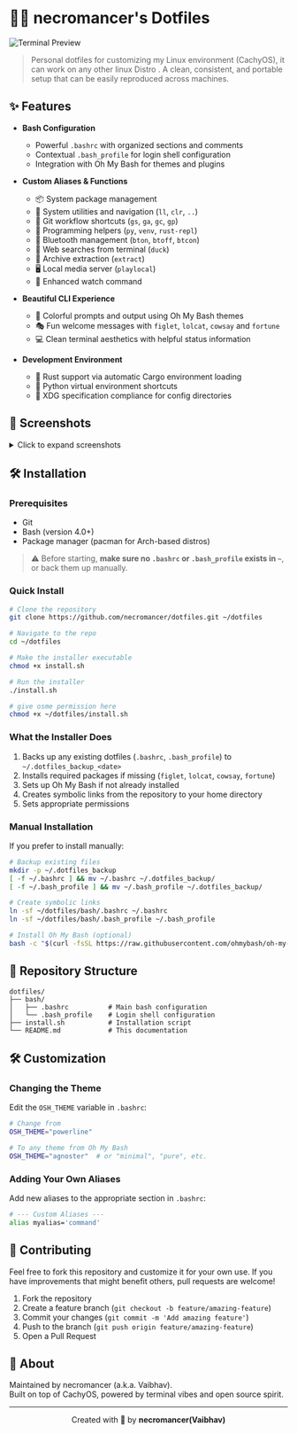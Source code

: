 # 🧙‍♂️ necromancer's Dotfiles

![Terminal Preview](https://via.placeholder.com/800x400?text=Terminal+Preview)

> Personal dotfiles for customizing my Linux environment (CachyOS), it can work on  any other linux Distro . A clean, consistent, and portable setup that can be easily reproduced across machines.

## ✨ Features

- **Bash Configuration**
  - Powerful `.bashrc` with organized sections and comments
  - Contextual `.bash_profile` for login shell configuration
  - Integration with Oh My Bash for themes and plugins

- **Custom Aliases & Functions**
  - 📦 System package management 
  - 🔧 System utilities and navigation (`ll`, `clr`, `..`)
  - 🐙 Git workflow shortcuts (`gs`, `ga`, `gc`, `gp`)
  - 🐍 Programming helpers (`py`, `venv`, `rust-repl`)
  - 📱 Bluetooth management (`bton`, `btoff`, `btcon`)
  - 🔎 Web searches from terminal (`duck`)
  - 📂 Archive extraction (`extract`)
  - 🖥️ Local media server (`playlocal`)
  - 👀 Enhanced watch command

- **Beautiful CLI Experience**
  - 🎨 Colorful prompts and output using Oh My Bash themes
  - 🎭 Fun welcome messages with `figlet`, `lolcat`, `cowsay` and `fortune`
  - 💻 Clean terminal aesthetics with helpful status information

- **Development Environment**
  - 🦀 Rust support via automatic Cargo environment loading
  - 🐍 Python virtual environment shortcuts
  - 📁 XDG specification compliance for config directories

## 📸 Screenshots

<details>
<summary>Click to expand screenshots</summary>

![Terminal Welcome](https://via.placeholder.com/800x200?text=Terminal+Welcome)
*Welcome screen with MOTD*

![Command Examples](https://via.placeholder.com/800x400?text=Command+Examples)
*Various command examples*

</details>

## 🛠️ Installation

### Prerequisites

- Git
- Bash (version 4.0+)
- Package manager (pacman for Arch-based distros)

> ⚠️ Before starting, **make sure no `.bashrc` or `.bash_profile` exists in `~`**, or back them up manually.

### Quick Install

```bash
# Clone the repository
git clone https://github.com/necromancer/dotfiles.git ~/dotfiles

# Navigate to the repo
cd ~/dotfiles

# Make the installer executable
chmod +x install.sh

# Run the installer
./install.sh

# give osme permission here
chmod +x ~/dotfiles/install.sh
```

### What the Installer Does

1. Backs up any existing dotfiles (`.bashrc`, `.bash_profile`) to `~/.dotfiles_backup_<date>`
2. Installs required packages if missing (`figlet`, `lolcat`, `cowsay`, `fortune`)
3. Sets up Oh My Bash if not already installed
4. Creates symbolic links from the repository to your home directory
5. Sets appropriate permissions

### Manual Installation

If you prefer to install manually:

```bash
# Backup existing files
mkdir -p ~/.dotfiles_backup
[ -f ~/.bashrc ] && mv ~/.bashrc ~/.dotfiles_backup/
[ -f ~/.bash_profile ] && mv ~/.bash_profile ~/.dotfiles_backup/

# Create symbolic links
ln -sf ~/dotfiles/bash/.bashrc ~/.bashrc
ln -sf ~/dotfiles/bash/.bash_profile ~/.bash_profile

# Install Oh My Bash (optional)
bash -c "$(curl -fsSL https://raw.githubusercontent.com/ohmybash/oh-my-bash/master/tools/install.sh)"
```

## 📁 Repository Structure

```
dotfiles/
├── bash/
│   ├── .bashrc          # Main bash configuration
│   └── .bash_profile    # Login shell configuration
├── install.sh           # Installation script
└── README.md            # This documentation
```

## 🛠️ Customization

### Changing the Theme

Edit the `OSH_THEME` variable in `.bashrc`:

```bash
# Change from
OSH_THEME="powerline"

# To any theme from Oh My Bash
OSH_THEME="agnoster"  # or "minimal", "pure", etc.
```

### Adding Your Own Aliases

Add new aliases to the appropriate section in `.bashrc`:

```bash
# --- Custom Aliases ---
alias myalias='command'
```

## 🤝 Contributing

Feel free to fork this repository and customize it for your own use. If you have improvements that might benefit others, pull requests are welcome!

1. Fork the repository
2. Create a feature branch (`git checkout -b feature/amazing-feature`)
3. Commit your changes (`git commit -m 'Add amazing feature'`)
4. Push to the branch (`git push origin feature/amazing-feature`)
5. Open a Pull Request

## 🧛 About

Maintained by necromancer (a.k.a. Vaibhav).  
Built on top of CachyOS, powered by terminal vibes and open source spirit.

---

<p align="center">
Created with 💜 by <b>necromancer(Vaibhav)</b>
</p>
